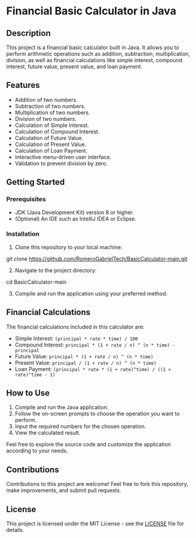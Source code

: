 # Financial Basic Calculator in Java

## Description
This project is a financial basic calculator built in Java. It allows you to perform arithmetic operations such as addition, subtraction, multiplication, division, as well as financial calculations like simple interest, compound interest, future value, present value, and loan payment.

## Features
- Addition of two numbers.
- Subtraction of two numbers.
- Multiplication of two numbers.
- Division of two numbers.
- Calculation of Simple Interest.
- Calculation of Compound Interest.
- Calculation of Future Value.
- Calculation of Present Value.
- Calculation of Loan Payment.
- Interactive menu-driven user interface.
- Validation to prevent division by zero.

## Getting Started
### Prerequisites
- JDK (Java Development Kit) version 8 or higher.
- (Optional) An IDE such as IntelliJ IDEA or Eclipse.

### Installation
1. Clone this repository to your local machine:

git clone https://github.com/RomeroGabrielTech/BasicCalculator-main.git

2. Navigate to the project directory:

cd BasicCalculator-main

3. Compile and run the application using your preferred method.

## Financial Calculations
The financial calculations included in this calculator are:
- Simple Interest: `(principal * rate * time) / 100`
- Compound Interest: `principal * (1 + rate / n) ^ (n * time) - principal`
- Future Value: `principal * (1 + rate / n) ^ (n * time)`
- Present Value: `principal / (1 + rate / n) ^ (n * time)`
- Loan Payment: `(principal * rate * (1 + rate)^time) / ((1 + rate)^time - 1)`

## How to Use
1. Compile and run the Java application.
2. Follow the on-screen prompts to choose the operation you want to perform.
3. Input the required numbers for the chosen operation.
4. View the calculated result.

Feel free to explore the source code and customize the application according to your needs.

## Contributions
Contributions to this project are welcome! Feel free to fork this repository, make improvements, and submit pull requests.

## License
This project is licensed under the MIT License - see the [LICENSE](LICENSE) file for details.


